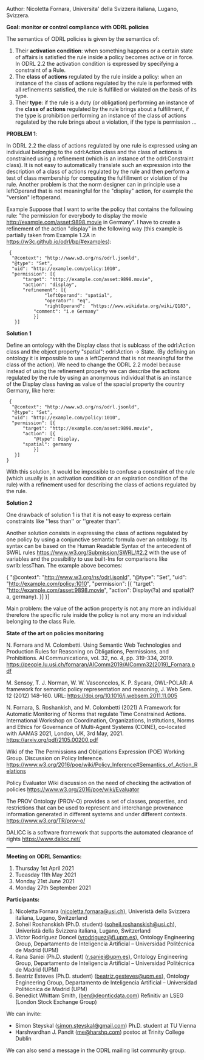 Author: Nicoletta Fornara, Universita' della Svizzera italiana, Lugano, Svizzera.

**Goal: monitor or control compliance with ODRL policies**

The semantics of ODRL policies is given by the semantics of:

1. Their **activation condition**: when something happens or a certain state of affairs is satisfied the rule inside a policy becomes active or in force. In ODRL 2.2 the activation condition is expressed by specifying a constraint of a Rule.
2. The **class of actions** regulated by the rule inside a policy: when an instance of the class of actions regulated by the rule is performed with all refinements satisfied, the rule is fulfilled or violated on the basis of its type.
3. Their **type**: if the rule is a duty (or obligation) performing an instance of the **class of actions** regulated by the rule brings about a fulfillment, if the type is prohibition performing an instance of the class of actions regulated by the rule brings about a violation, if the type is permission ...


**PROBLEM 1**: 

In ODRL 2.2 the class of actions regulated by one rule is expressed using an individual belonging to the odrl:Action class and the class of actions is constrained using a refinement (which is an instance of the odrl:Constraint class). It is not easy to automatically translate such an expression into the description of a class of actions regulated by the rule and then perform a test of class membership for computing the fulfillment or violation of the rule. 
Another problem is that the norm designer can in principle use a leftOperand that is not meaningful for the "display" action, for example the "version" leftoperand.

Example
Suppose that I want to write the policy that contains the following rule: "the permission for everybody to display the movie http://example.com/asset:9898.movie in Germany". 
I have to create a refinement of the action "display" in the following way (this example is partially taken from Example 1.2A in https://w3c.github.io/odrl/bp/#examples): 

     {
      "@context": "http://www.w3.org/ns/odrl.jsonld",
      "@type": "Set",
      "uid": "http://example.com/policy:1010",
      "permission": [{
 	      "target": "http://example.com/asset:9898.movie",
	      "action": "display",
	      "refinement": [{
                  "leftOperand": "spatial",
                  "operator": "eq",
                  "rightOperand":  "https://www.wikidata.org/wiki/Q183",
	          "comment": "i.e Germany"
              }]
       }]
   

**Solution 1**

Define an ontology with the Display class that is sublcass of the odrl:Action class and the object property "spatial": odrl:Action -> State. (By defining an ontology it is impossible to use a leftOperand that is not meaningful for the class of the action). We need to change the ODRL 2.2 model because instead of using the refinement property we can describe the actions regulated by the rule by using an anonymous individual that is an instance of the Display class having as value of the spacial property the country Germany, like here:

     {
      "@context": "http://www.w3.org/ns/odrl.jsonld",
      "@type": "Set",
      "uid": "http://example.com/policy:1010",
      "permission": [{
 	      "target": "http://example.com/asset:9898.movie",
	      "action": [{
	          "@type": Display,
		  "spatial": germany
              }]
       }]
    }


With this solution, it would be impossible to confuse a constraint of the rule (which usually is an activation condition or an expiration condition of the rule) with a refinement used for describing the class of actions regulated by the rule.

**Solution 2**

One drawback of solution 1 is that it is not easy to express certain constraints like ''less than'' or ''greater than''.

Another solution consists in expressing the class of actions regulated by one policy by using a conjunctive semantic formula over an ontology. Its syntax can be based on the Human Readable Syntax of the antecedent of SWRL rules https://www.w3.org/Submission/SWRL/#2.2 with the use of variables and the possibility to use built-Ins for comparisons like swrlb:lessThan. The example above becomes:

{
      "@context": "http://www.w3.org/ns/odrl.jsonld",
      "@type": "Set",
      "uid": "http://example.com/policy:1010",
      "permission": [{
 	      "target": "http://example.com/asset:9898.movie",
	      "action": Display(?a) and spatial(?a, germany).
              }]
       }]

Main problem: the value of the action property is not any more an individual therefore the specific rule inside the policy is not any more an individual belonging to the class Rule.


**State of the art on policies monitoring**

N. Fornara and M. Colombetti. Using Semantic Web Technologies and Production Rules for Reasoning on Obligations, Permissions, and Prohibitions. AI Communications, vol. 32, no. 4, pp. 319-334, 2019. https://people.lu.usi.ch/fornaran/AIComm2019/AIComm32(2019)_Fornara.pdf

M. Sensoy, T. J. Norman, W. W. Vasconcelos, K. P. Sycara, OWL-POLAR: A framework for semantic policy representation and reasoning, J. Web Sem. 12 (2012) 148–160. URL:
https://doi.org/10.1016/j.websem.2011.11.005

N. Fornara, S. Roshankish, and M. Colombetti (2021) A Framework for Automatic Monitoring of Norms that regulate Time Constrained Actions. International Workshop on Coordination, Organizations, Institutions, Norms and Ethics for Governance of Multi-Agent Systems (COINE), co-located with AAMAS 2021, London, UK, 3rd May, 2021. https://arxiv.org/pdf/2105.00200.pdf

Wiki of the The Permissions and Obligations Expression (POE) Working Group. Discussion on Policy Inference. https://www.w3.org/2016/poe/wiki/Policy_Inference#Semantics_of_Action_Relations

Policy Evaluator Wiki discussion on the need of checking the activation of policies https://www.w3.org/2016/poe/wiki/Evaluator

The PROV Ontology (PROV-O) provides a set of classes, properties, and restrictions that can be used to represent and interchange provenance information generated in different systems and under different contexts. https://www.w3.org/TR/prov-o/

DALICC is a software framework that supports the automated clearance of rights https://www.dalicc.net/

-----------------------------

**Meeting on ODRL Semantics:**

1. Thursday 1st April 2021
2. Tueasday 11th May 2021
3. Monday 21st June 2021
4. Monday 27th September 2021

**Participants:**
  
  1. Nicoletta Fornara (nicoletta.fornara@usi.ch),  Univeristà della Svizzera italiana, Lugano, Switzerland
  2. Soheil Roshanskish (Ph.D. student) (soheil.roshanskish@usi.ch), Univeristà della Svizzera italiana, Lugano, Switzerland
  3. Víctor Rodríguez Doncel (vrodriguez@fi.upm.es), Ontology Engineering Group, Departamento de Inteligencia Artificial – Universidad Politécnica de Madrid (UPM)
  4. Rana Saniei (Ph.D. student) (r.saniei@upm.es), Ontology Engineering Group, Departamento de Inteligencia Artificial – Universidad Politécnica de Madrid (UPM)
  5. Beatriz Esteves (Ph.D. student) (beatriz.gesteves@upm.es), Ontology Engineering Group, Departamento de Inteligencia Artificial – Universidad Politécnica de Madrid (UPM)
  6. Benedict Whittam Smith, (ben@deonticdata.com) Refinitiv an LSEG (London Stock Exchange Group)

We can invite:
   - Simon Steyskal (simon.steyskal@gmail.com) Ph.D. student at TU Vienna
   - Harshvardhan J. Pandit (me@harshp.com) postoc at Trinity College Dublin
  
 We can also send a message in the ODRL mailing list community group.
 
